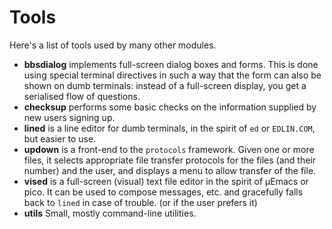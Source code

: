 # Tools

Here's a list of tools used by many other modules.

* **bbsdialog** implements full-screen dialog boxes and forms. This is done using special terminal directives in such a way that the form can also be shown on dumb terminals: instead of a full-screen display, you get a serialised flow of questions.
* **checksup** performs some basic checks on the information supplied by new users signing up.
* **lined** is a line editor for dumb terminals, in the spirit of `ed` or `EDLIN.COM`, but easier to use.
* **updown** is a front-end to the `protocols` framework. Given one or more files, it selects appropriate file transfer protocols for the files (and their number) and the user, and displays a menu to allow transfer of the file.
* **vised** is a full-screen (visual) text file editor in the spirit of µEmacs or pico. It can be used to compose messages, etc. and gracefully falls back to `lined` in case of trouble. (or if the user prefers it)
* **utils** Small, mostly command-line utilities.